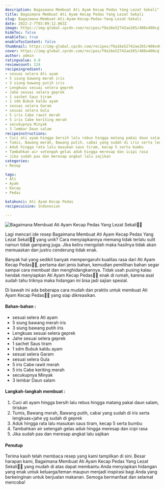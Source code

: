 ```yaml
---
description: Bagaimana Membuat Ati Ayam Kecap Pedas Yang Lezat Sekali"
title: Bagaimana Membuat Ati Ayam Kecap Pedas Yang Lezat Sekali
slug: Bagaimana-Membuat-Ati-Ayam-Kecap-Pedas-Yang-Lezat-Sekali
date: 2022-2-7T03:09:12.063Z
image: https://img-global.cpcdn.com/recipes/f0a16e52742ae265/400x400cq70/photo.jpg
hideToc: false
enableToc: true
enableTocContent: false
thumbnail: https://img-global.cpcdn.com/recipes/f0a16e52742ae265/400x400cq70/photo.jpg
cover: https://img-global.cpcdn.com/recipes/f0a16e52742ae265/400x400cq70/photo.jpg
author: admin
ratingvalue: 4.8
reviewcount: 124
recipeingredient:
- sesuai selera Ati ayam
- 5 siung bawang merah iris
- 3 siung bawang putih iris
- Lengkuas sesuai selera geprek
- Jahe sesuai selera geprek
- 1 sachet Saus tiram
- 1 sdm Bubuk kaldu ayam
- sesuai selera Garam
- sesuai selera Gula
- 5 iris Cabe rawit merah
- 5 iris Cabe keriting merah
- secukupnya Minyak
- 3 lembar Daun salam
recipeinstructions:
- Cuci ati ayam hingga bersih lalu rebus hingga matang pakai daun salam, tiriskan
- Tumis, Bawang merah, Bawang putih, cabai yang sudah di iris serta lengkuas+jahe yg sudah di geprek
- Aduk hingga rata lalu masukan saus tiram, kecap 5 serta bumbu
- Tambahkan air setengah gelas aduk hingga meresap dan icipi rasa
- Jika sudah pas dan meresap angkat lalu sajikan
categories:
- Resep

tags:
- Ati
- Ayam
- Kecap
- Pedas

katakunci: Ati Ayam Kecap Pedas
recipecuisine: Indonesian

---
```


![Bagaimana Membuat Ati Ayam Kecap Pedas Yang Lezat Sekali👩‍🍳](https://img-global.cpcdn.com/recipes/f0a16e52742ae265/400x400cq70/photo.jpg)

Lagi mencari ide resep Bagaimana Membuat Ati Ayam Kecap Pedas Yang Lezat Sekali👩‍🍳 yang unik? Cara menyiapkannya memang tidak terlalu sulit namun tidak gampang juga. Jika keliru mengolah maka hasilnya tidak akan memuaskan dan justru cenderung tidak enak.

Banyak hal yang sedikit banyak mempengaruhi kualitas rasa dari Ati Ayam Kecap Pedas👩‍🍳, pertama dari jenis bahan, kemudian pemilihan bahan segar sampai cara membuat dan menghidangkannya. Tidak usah pusing kalau hendak menyiapkan Ati Ayam Kecap Pedas👩‍🍳 enak di rumah, karena asal sudah tahu triknya maka hidangan ini bisa jadi sajian spesial.

Di bawah ini ada beberapa cara mudah dan praktis untuk membuat Ati Ayam Kecap Pedas👩‍🍳 yang siap dikreasikan.

<!--inarticleads1-->

#### Bahan-bahan :

- sesuai selera Ati ayam
- 5 siung bawang merah iris
- 3 siung bawang putih iris
- Lengkuas sesuai selera geprek
- Jahe sesuai selera geprek
- 1 sachet Saus tiram
- 1 sdm Bubuk kaldu ayam
- sesuai selera Garam
- sesuai selera Gula
- 5 iris Cabe rawit merah
- 5 iris Cabe keriting merah
- secukupnya Minyak
- 3 lembar Daun salam

<!--inarticleads2-->

#### Langkah-langkah membuat :

1. Cuci ati ayam hingga bersih lalu rebus hingga matang pakai daun salam, tiriskan
1. Tumis, Bawang merah, Bawang putih, cabai yang sudah di iris serta lengkuas+jahe yg sudah di geprek
1. Aduk hingga rata lalu masukan saus tiram, kecap 5 serta bumbu
1. Tambahkan air setengah gelas aduk hingga meresap dan icipi rasa
1. Jika sudah pas dan meresap angkat lalu sajikan

#### Penutup

Terima kasih telah membaca resep yang kami tampilkan di sini. Besar harapan kami, Bagaimana Membuat Ati Ayam Kecap Pedas Yang Lezat Sekali👩‍🍳 yang mudah di atas dapat membantu Anda menyiapkan hidangan yang enak untuk keluarga/teman maupun menjadi inspirasi bagi Anda yang berkeinginan untuk berjualan makanan. Semoga bermanfaat dan selamat mencoba!